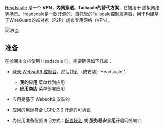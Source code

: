 [Headscale](https://headscale.net) 是一个 **VPN，内网穿透，Tailscale的替代方案**，它被用于 虚拟网络  等场景。​Headscale​​ 是一款开源的、自托管的​​Tailscale控制服务器​​，用于构建基于WireGuard的点对点（P2P）虚拟专用网络（VPN）。


![界面](https://libs.websoft9.com/Websoft9/DocsPicture/zh/headscale/headscale-gui-websoft9.png)


## 准备

在参阅本文档使用 Headscale 时，需要确保如下几点：

- [登录 Websoft9 控制台](./login-console)，然后找到（或安装）Headscale：
  - **我的应用** 菜单找到应用 
  - **应用商店** 菜单部署应用

- 应用是基于 Websoft9 安装的


- 应用的用途符合 [LGPL-3.0](https://opensource.org/licenses/LGPL-3.0) 开源许可协议


- 为应用准备配置访问方式：[配置域名](./domain-set) 或 **服务器安全组**开启网外端口